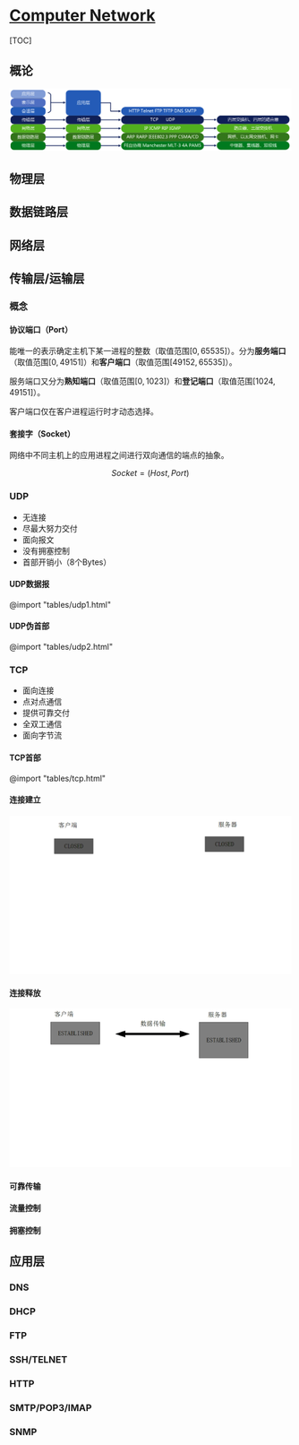 <link rel="stylesheet" href="https://zhmhbest.gitee.io/hellomathematics/style/index.css">
<script src="https://zhmhbest.gitee.io/hellomathematics/style/index.js"></script>

# [Computer Network](https://github.com/zhmhbest/HelloComputerNetwork)

[TOC]

## 概论

![osi-tcpip](images/osi-tcpip.png)

## 物理层

## 数据链路层

## 网络层

## 传输层/运输层

### 概念

#### 协议端口（Port）

能唯一的表示确定主机下某一进程的整数（取值范围$[0,65535]$）。分为**服务端口**（取值范围$[0,49151]$）和**客户端口**（取值范围$[49152,65535]$）。

服务端口又分为**熟知端口**（取值范围$[0,1023]$）和**登记端口**（取值范围$[1024,49151]$）。

客户端口仅在客户进程运行时才动态选择。

#### 套接字（Socket）

网络中不同主机上的应用进程之间进行双向通信的端点的抽象。

$$Socket = (Host, Port)$$

### UDP

- 无连接
- 尽最大努力交付
- 面向报文
- 没有拥塞控制
- 首部开销小（8个Bytes）

#### UDP数据报

@import "tables/udp1.html"

#### UDP伪首部

@import "tables/udp2.html"

### TCP

- 面向连接
- 点对点通信
- 提供可靠交付
- 全双工通信
- 面向字节流

#### TCP首部

@import "tables/tcp.html"

#### 连接建立

<img src="images/tcp_establish.gif" style="width: 600px"/>

#### 连接释放

<img src="images/tcp_release.gif" style="width: 600px"/>

#### 可靠传输



#### 流量控制

#### 拥塞控制

## 应用层

### DNS

### DHCP

### FTP

### SSH/TELNET

### HTTP

### SMTP/POP3/IMAP

### SNMP
